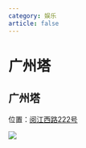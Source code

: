 ```yaml
---
category: 娱乐
article: false
---
```


# 广州塔

## 广州塔

<span class="icon iconfont icon-locate"></span> 位置：<a href="https://ditu.amap.com/place/B00140WBI1" target="_blank">阅江西路222号</a>

![](https://mw-blog.oss-cn-guangzhou.aliyuncs.com/blog/life/play/guangzhou/hz/gzt/img.jpg)